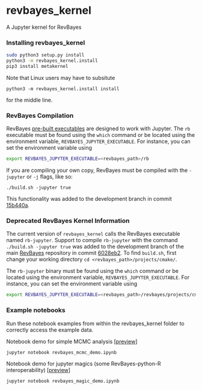 # revbayes_kernel
A Jupyter kernel for RevBayes

### Installing revbayes_kernel

```sh
sudo python3 setup.py install
python3 -m revbayes_kernel.install
pip3 install metakernel
```

Note that Linux users may have to subsitute

```
python3 -m revbayes_kernel.install install
```

for the middle line.

### RevBayes Compilation

RevBayes [pre-built executables](https://github.com/revbayes/revbayes/releases/tag/v1.2.2-preview1) are designed to work with Jupyter. The `rb` executable must be found using the `which` command or be located using the environment variable, `REVBAYES_JUPYTER_EXECUTABLE`. For instance, you can set the environment variable using

```sh
export REVBAYES_JUPYTER_EXECUTABLE=<revbayes_path>/rb
```

If you are compiling your own copy, RevBayes must be compiled with the `-jupyter` or `-j` flags, like so:

`./build.sh -jupyter true`

This functionality was added to the development branch in commit [15b440a](https://github.com/revbayes/revbayes/commit/15b440a7013e46c08c9472a89fe1e91508c49c3c).


### Deprecated RevBayes Kernel Information

The current version of `revbayes_kernel` calls the RevBayes executable named `rb-jupyter`. Support to compile `rb-jupyter` with the command `./build.sh -jupyter true` was added to the development branch of the main [RevBayes](https://github.com/revbayes/revbayes) repository in commit [6028eb2](https://github.com/revbayes/revbayes/commit/6028eb2925e2910a839e98060768401843a87362). To find `build.sh`, first change your working directory `cd <revbayes_path>/projects/cmake/`.

The `rb-jupyter` binary must be found using the `which` command or be located using the environment variable, `REVBAYES_JUPYTER_EXECUTABLE`. For instance, you can set the environment variable using
```sh
export REVBAYES_JUPYTER_EXECUTABLE=<revbayes_path>/revbayes/projects/cmake/rb-jupyter
```

### Example notebooks

Run these notebook examples from within the revbayes_kernel folder to correctly access the example data.

Notebook demo for simple MCMC analysis [[preview](https://nbviewer.jupyter.org/github/revbayes/revbayes_kernel/blob/master/revbayes_mcmc_demo.ipynb)]
```sh
jupyter notebook revbayes_mcmc_demo.ipynb
```

Notebook demo for jupyter magics (some RevBayes-python-R interoperability) [[preview](https://nbviewer.jupyter.org/github/revbayes/revbayes_kernel/blob/master/revbayes_magic_demo.ipynb)]
```sh
jupyter notebook revbayes_magic_demo.ipynb
```
